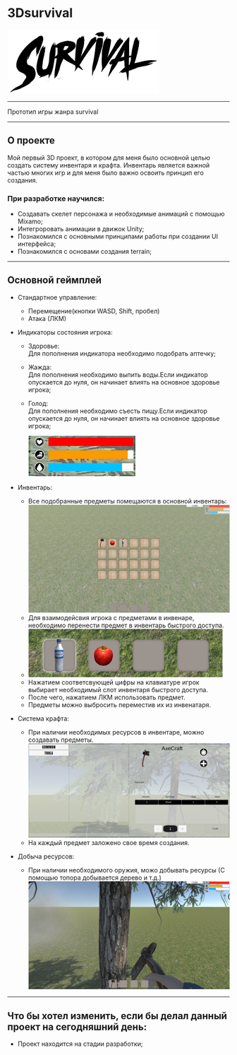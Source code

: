 # 3Dsurvival
![attack](ReadmeFiles/Picture/Survival.png)

___
Прототип игры жанра survival
___

## О проекте 

Мой первый 3D проект, в котором для меня было основной целью создать систему инвентаря и крафта.
Инвентарь является важной частью многих игр и для меня было важно освоить принцип его создания.



### При разработке научился: 
+ Создавать скелет персонажа и необходимые анимаций с помощью Mixamo;
+ Интегроровать анимации в движок Unity;
+ Познакомился с основными принципами работы при создании UI интерфейса;
+ Познакомился с основами создания terrain;

___

## Основной геймплей 

+ Cтандартное управление:
  + Перемещение(кнопки WASD, Shift, пробел)
  + Атака (ЛКМ)

+ Индикаторы состояния игрока: 
  + Здоровье:  
  Для пополнения индикатора необходимо подобрать аптечку;

  + Жажда:  
  Для пополнения необходимо выпить воды.Если индикатор опускается до нуля, он начинает влиять на основное здоровье игрока;

  + Голод:  
 Для пополнения необходимо съесть пищу.Если индикатор опускается до нуля, он начинает влиять на основное здоровье игрока;

     ![attack](ReadmeFiles/Picture/Health.png)

+ Инвентарь: 
  + Все подобранные предметы помещаются в основной инвентарь:  
  ![moving](ReadmeFiles/Picture/inventoryWithItem.png) 
  + Для взаимодейсвия игрока с предметами в инвенаре, необходимо перенести предмет в инвентарь быстрого доступа. 
  + ![moving](ReadmeFiles/Picture/Inventory.png) 
  + Нажатием соответсвующей цифры на клавиатуре игрок выбирает необходимый слот инвентаря быстрого доступа.  
  + После чего, нажатием ЛКМ использовать предмет.
  + Предметы можно выбросить переместив их из инвенатаря.

+ Система крафта: 
  + При наличии необходимых ресурсов в инвентаре, можно создавать предметы. 
  ![moving](ReadmeFiles/Picture/crafPanel.png) 
  + На каждый предмет заложено свое время создания. 


+ Добыча ресурсов: 
  + При наличии необходимого оружия, можо добывать ресурсы (С помощью топора добывается дерево и т.д.)
  ![moving](ReadmeFiles/Picture/attack.png) 
   

  
  


___


## Что бы хотел изменить, если бы делал данный проект на сегодняшний день:

+ Проект находится на стадии разработки;